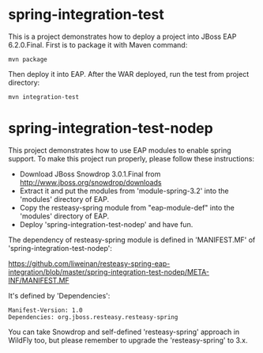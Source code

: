 # spring-integration-test #

This is a project demonstrates how to deploy a project into JBoss EAP 6.2.0.Final. First is to package it with Maven command:

	mvn package

Then deploy it into EAP. After the WAR deployed, run the test from project directory:

	mvn integration-test

# spring-integration-test-nodep #

This project demonstrates how to use EAP modules to enable spring support. To make this project run properly, please follow these instructions:

- Download JBoss Snowdrop 3.0.1.Final from http://www.jboss.org/snowdrop/downloads
- Extract it and put the modules from 'module-spring-3.2' into the 'modules' directory of EAP.
- Copy the resteasy-spring module from "eap-module-def" into the 'modules' directory of EAP.
- Deploy 'spring-integration-test-nodep' and have fun.

The dependency of resteasy-spring module is defined in 'MANIFEST.MF' of 'spring-integration-test-nodep':

https://github.com/liweinan/resteasy-spring-eap-integration/blob/master/spring-integration-test-nodep/META-INF/MANIFEST.MF

It's defined by 'Dependencies':

	Manifest-Version: 1.0
	Dependencies: org.jboss.resteasy.resteasy-spring

You can take Snowdrop and self-defined 'resteasy-spring' approach in WildFly too, but please remember to upgrade the 'resteasy-spring' to 3.x.